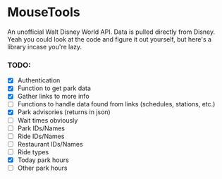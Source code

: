 # MouseTools

An unofficial Walt Disney World API. Data is pulled directly from Disney.
Yeah you could look at the code and figure it out yourself, but here's a library incase you're lazy.

### TODO:

- [x] Authentication
- [x] Function to get park data
- [x] Gather links to more info
- [ ] Functions to handle data found from links (schedules, stations, etc.)
- [x] Park advisories (returns in json)
- [ ] Wait times obviously
- [ ] Park IDs/Names
- [ ] Ride IDs/Names
- [ ] Restaurant IDs/Names
- [ ] Ride types
- [x] Today park hours
- [ ] Other park hours
